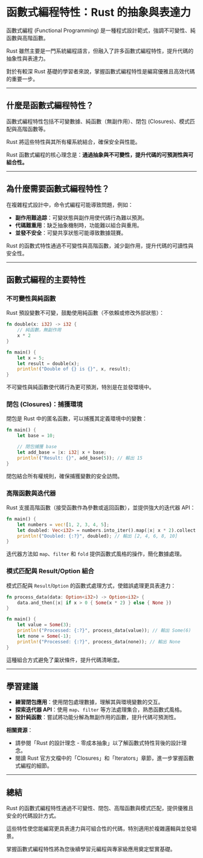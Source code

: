 # 函數式編程特性：Rust 的抽象與表達力

函數式編程 (Functional Programming) 是一種程式設計範式，強調不可變性、純函數與高階函數。

Rust 雖然主要是一門系統編程語言，但融入了許多函數式編程特性，提升代碼的抽象性與表達力。

對於有較深 Rust 基礎的學習者來說，掌握函數式編程特性是編寫優雅且高效代碼的重要一步。

---

## 什麼是函數式編程特性？

函數式編程特性包括不可變數據、純函數（無副作用）、閉包 (Closures)、模式匹配與高階函數等。

Rust 將這些特性與其所有權系統結合，確保安全與性能。

Rust 函數式編程的核心理念是：**通過抽象與不可變性，提升代碼的可預測性與可組合性。**

---

## 為什麼需要函數式編程特性？

在複雜程式設計中，命令式編程可能導致問題，例如：

- **副作用難追踪**：可變狀態與副作用使代碼行為難以預測。
- **代碼難重用**：缺乏抽象機制時，功能難以組合與重用。
- **並發不安全**：可變共享狀態可能導致數據競賽。

Rust 的函數式特性通過不可變性與高階函數，減少副作用，提升代碼的可讀性與安全性。

---

## 函數式編程的主要特性

### 不可變性與純函數

Rust 預設變數不可變，鼓勵使用純函數（不依賴或修改外部狀態）：

```rust
fn double(x: i32) -> i32 {
    // 純函數，無副作用
    x * 2 
}

fn main() {
    let x = 5;
    let result = double(x);
    println!("Double of {} is {}", x, result);
}
```

不可變性與純函數使代碼行為更可預測，特別是在並發環境中。

### 閉包 (Closures)：捕獲環境

閉包是 Rust 中的匿名函數，可以捕獲其定義環境中的變數：

```rust
fn main() {
    let base = 10;

    // 閉包捕獲 base
    let add_base = |x: i32| x + base; 
    println!("Result: {}", add_base(5)); // 輸出 15
}
```

閉包結合所有權規則，確保捕獲變數的安全訪問。

### 高階函數與迭代器

Rust 支援高階函數（接受函數作為參數或返回函數），並提供強大的迭代器 API：

```rust
fn main() {
    let numbers = vec![1, 2, 3, 4, 5];
    let doubled: Vec<i32> = numbers.into_iter().map(|x| x * 2).collect();
    println!("Doubled: {:?}", doubled); // 輸出 [2, 4, 6, 8, 10]
}
```

迭代器方法如 `map`、`filter` 和 `fold` 提供函數式風格的操作，簡化數據處理。

### 模式匹配與 Result/Option 組合

模式匹配與 `Result`/`Option` 的函數式處理方式，使錯誤處理更具表達力：

```rust
fn process_data(data: Option<i32>) -> Option<i32> {
    data.and_then(|x| if x > 0 { Some(x * 2) } else { None })
}

fn main() {
    let value = Some(3);
    println!("Processed: {:?}", process_data(value)); // 輸出 Some(6)
    let none = Some(-1);
    println!("Processed: {:?}", process_data(none)); // 輸出 None
}
```

這種組合方式避免了巢狀條件，提升代碼清晰度。

---

## 學習建議

- **練習閉包應用**：使用閉包處理數據，理解其與環境變數的交互。
- **探索迭代器 API**：使用 `map`、`filter` 等方法處理集合，熟悉函數式風格。
- **設計純函數**：嘗試將功能分解為無副作用的函數，提升代碼可預測性。

**相關資源**：

- 請參閱「Rust 的設計理念 - 零成本抽象」以了解函數式特性背後的設計理念。
- 閱讀 Rust 官方文檔中的「Closures」和「Iterators」章節，進一步掌握函數式編程的細節。

---

## 總結

Rust 的函數式編程特性通過不可變性、閉包、高階函數與模式匹配，提供優雅且安全的代碼設計方式。

這些特性使您能編寫更具表達力與可組合性的代碼，特別適用於複雜邏輯與並發場景。

掌握函數式編程特性將為您後續學習元編程與專家級應用奠定堅實基礎。
